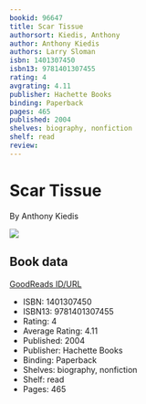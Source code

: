 ```yaml
---
bookid: 96647
title: Scar Tissue
authorsort: Kiedis, Anthony
author: Anthony Kiedis
authors: Larry Sloman
isbn: 1401307450
isbn13: 9781401307455
rating: 4
avgrating: 4.11
publisher: Hachette Books
binding: Paperback
pages: 465
published: 2004
shelves: biography, nonfiction
shelf: read
review: 
---
```


# Scar Tissue

By Anthony Kiedis

![](../../1348688305l/96647.jpg)

## Book data

[GoodReads ID/URL](https://www.goodreads.com/book/show/96647)

- ISBN: 1401307450
- ISBN13: 9781401307455
- Rating: 4
- Average Rating: 4.11
- Published: 2004
- Publisher: Hachette Books
- Binding: Paperback
- Shelves: biography, nonfiction
- Shelf: read
- Pages: 465

